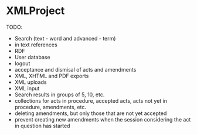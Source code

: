 # XMLProject

TODO:
- Search (text - word and advanced - term)
- in text references
- RDF
- User database
- logout
- acceptance and dismisal of acts and amendments
- XML, XHTML and PDF exports
- XML uploads
- XML input
- Search results in groups of 5, 10, etc.
- collections for acts in procedure, accepted acts, acts not yet in procedure, amendments, etc.
- deleting amendments, but only those that are not yet accepted
- prevent creating new amendments when the session considering the act in question has started